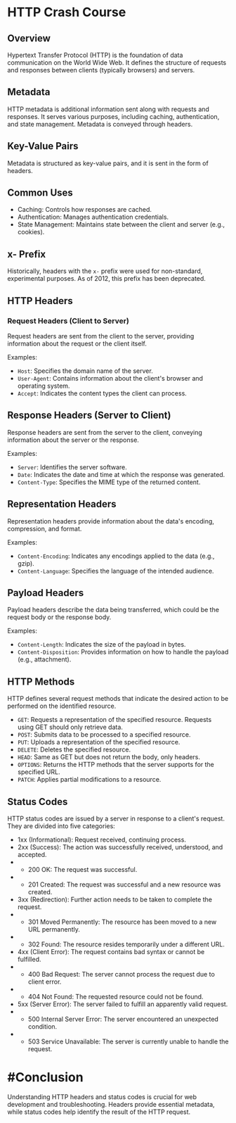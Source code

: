 # HTTP Crash Course

## Overview
Hypertext Transfer Protocol (HTTP) is the foundation of data communication on the World Wide Web. It defines the structure of requests and responses between clients (typically browsers) and servers.

## Metadata
HTTP metadata is additional information sent along with requests and responses. It serves various purposes, including caching, authentication, and state management. Metadata is conveyed through headers.

## Key-Value Pairs
Metadata is structured as key-value pairs, and it is sent in the form of headers.

## Common Uses

- Caching: Controls how responses are cached.
- Authentication: Manages authentication credentials.
- State Management: Maintains state between the client and server (e.g., cookies).

## x- Prefix
Historically, headers with the `x-` prefix were used for non-standard, experimental purposes. As of 2012, this prefix has been deprecated.

## HTTP Headers
### Request Headers (Client to Server)
Request headers are sent from the client to the server, providing information about the request or the client itself.

Examples:

- `Host`: Specifies the domain name of the server.
- `User-Agent`: Contains information about the client's browser and operating system.
- `Accept`: Indicates the content types the client can process.

## Response Headers (Server to Client)
Response headers are sent from the server to the client, conveying information about the server or the response.

Examples:

- `Server`: Identifies the server software.
- `Date`: Indicates the date and time at which the response was generated.
- `Content-Type`: Specifies the MIME type of the returned content.

## Representation Headers
Representation headers provide information about the data's encoding, compression, and format.

Examples:

- `Content-Encoding`: Indicates any encodings applied to the data (e.g., gzip).
- `Content-Language`: Specifies the language of the intended audience.

## Payload Headers
Payload headers describe the data being transferred, which could be the request body or the response body.

Examples:

- `Content-Length`: Indicates the size of the payload in bytes.
- `Content-Disposition`: Provides information on how to handle the payload (e.g., attachment).


## HTTP Methods
HTTP defines several request methods that indicate the desired action to be performed on the identified resource.

- `GET`: Requests a representation of the specified resource. Requests using GET should only retrieve data.
- `POST`: Submits data to be processed to a specified resource.
- `PUT`: Uploads a representation of the specified resource.
- `DELETE`: Deletes the specified resource.
- `HEAD`: Same as GET but does not return the body, only headers.
- `OPTIONS`: Returns the HTTP methods that the server supports for the specified URL.
- `PATCH`: Applies partial modifications to a resource.

## Status Codes

HTTP status codes are issued by a server in response to a client's request. They are divided into five categories:

- 1xx (Informational): Request received, continuing process.
- 2xx (Success): The action was successfully received, understood, and accepted.
- - 200 OK: The request was successful.
- - 201 Created: The request was successful and a new resource was created.
- 3xx (Redirection): Further action needs to be taken to complete the request.
- - 301 Moved Permanently: The resource has been moved to a new URL permanently.
- - 302 Found: The resource resides temporarily under a different URL.
- 4xx (Client Error): The request contains bad syntax or cannot be fulfilled.
- - 400 Bad Request: The server cannot process the request due to client error.
- - 404 Not Found: The requested resource could not be found.
- 5xx (Server Error): The server failed to fulfill an apparently valid request.
- - 500 Internal Server Error: The server encountered an unexpected condition.
- - 503 Service Unavailable: The server is currently unable to handle the request.

# #Conclusion
Understanding HTTP headers and status codes is crucial for web development and troubleshooting. Headers provide essential metadata, while status codes help identify the result of the HTTP request.







